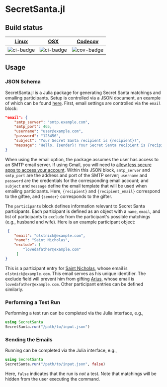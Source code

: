 # SecretSanta.jl

## Build status

| [Linux][ci-link]  | [OSX][ci-link]    | [Codecov][cov-link]   |
| :---------------: | :---------------: | :-------------------: |
| ![ci-badge]       | ![ci-badge]       | ![cov-badge]          |

[ci-badge]: https://travis-ci.com/tasseff/SecretSanta.jl.svg?branch=master "Travis build status"
[ci-link]: https://travis-ci.com/tasseff/SecretSanta.jl "Travis build status"
[cov-badge]: https://codecov.io/gh/tasseff/SecretSanta.jl/branch/master/graph/badge.svg
[cov-link]: https://codecov.io/gh/tasseff/SecretSanta.jl

## Usage
### JSON Schema
SecretSanta.jl is a Julia package for generating Secret Santa matchings and emailing participants.
Setup is controlled via a JSON document, an example of which can be found [here](test/test.json).
First, email settings are controlled via the `email` block:
```json
"email": {
    "smtp_server": "smtp.example.com",
    "smtp_port": 465,
    "username": "user@example.com",
    "password": "123456",
    "subject": "Your Secret Santa recipient is {recipient}!",
    "message": "Hello, {sender}! Your Secret Santa recipient is {recipient} ({recipient_email}). The maximum spending limit is $100.00. Merry Christmas!"
}
```
When using the email option, the package assumes the user has access to an SMTP email server.
If using Gmail, you will need to [allow less secure apps to access your account](https://myaccount.google.com/lesssecureapps).
Within this JSON block, `smtp_server` and `smtp_port` are the address and port of the SMTP server; `username` and `password` are the credentials for the corresponding email account; and `subject` and `message` define the email template that will be used when emailing participants. Here, `{recipient}` and `{recipient_email}` correspond to the giftee, and `{sender}` corresponds to the gifter.

The `participants` block defines information relevant to Secret Santa participants. Each participant is defined as an object with a `name`, `email`, and list of participants to `exclude` from the participant's possible matchings (e.g., husband and wife). Here is an example participant object:
```json
 {
    "email": "olstnick@example.com",
    "name": "Saint Nicholas",
    "exclude": [
        "lovedafather@example.com"
     ]
}
```
This is a participant entry for [Saint Nicholas](https://en.wikipedia.org/wiki/Saint_Nicholas), whose email is `olstnick@example.com`. This email serves as his unique identifier. The exclude field will prevent him from gifting [Arius](https://en.wikipedia.org/wiki/Arius), whose email is `lovedafather@example.com`. Other participant entries can be defined similarly.

### Performing a Test Run
Performing a test run can be completed via the Julia interface, e.g.,
```julia
using SecretSanta
SecretSanta.run("/path/to/input.json")
```

### Sending the Emails
Running can be completed via the Julia interface, e.g.,
```julia
using SecretSanta
SecretSanta.run("/path/to/input.json", false)
```
Here, `false` indicates that the run is *not* a test.
Note that matchings will be hidden from the user executing the command.
